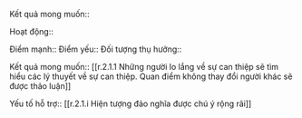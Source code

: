 

Kết quả mong muốn::

Hoạt động::

Điểm mạnh::
Điểm yếu::
Đối tượng thụ hưởng::

Kết quả mong muốn:: [[r.2.1.1 Những người lo lắng về sự can thiệp sẽ tìm hiểu các lý thuyết về sự can thiệp. Quan điểm không thay đổi người khác sẽ được thảo luận]] 

Yếu tố hỗ trợ:: [[r.2.1.i Hiện tượng đảo nghĩa được chú ý rộng rãi]]